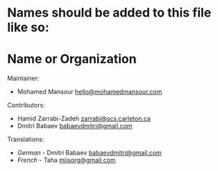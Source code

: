 # Names should be added to this file like so:
# Name or Organization <email address>

Maintainer:

 * Mohamed Mansour <hello@mohamedmansour.com>

Contributors:

 * Hamid Zarrabi-Zadeh <zarrabi@scs.carleton.ca>
 * Dmitri Babaev <babaevdmitri@gmail.com>

Translations:

 * _German_ - Dmitri Babaev <babaevdmitri@gmail.com>
 * _French_ - Taha <miisorg@gmail.com>
